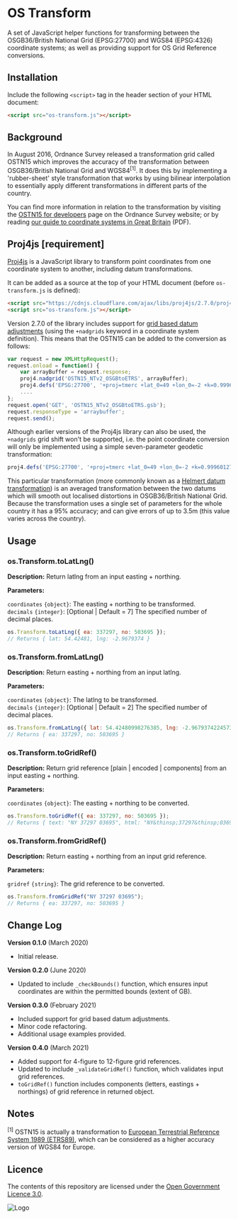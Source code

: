 # OS Transform

A set of JavaScript helper functions for transforming between the OSGB36/British National Grid (EPSG:27700) and WGS84 (EPSG:4326) coordinate systems; as well as providing support for OS Grid Reference conversions.

## Installation

Include the following `<script>` tag in the header section of your HTML document:

```html
<script src="os-transform.js"></script>
```

## Background

In August 2016, Ordnance Survey released a transformation grid called OSTN15 which improves the accuracy of the transformation between OSGB36/British National Grid and WGS84<sup>[1]</sup>. It does this by implementing a 'rubber-sheet' style transformation that works by using bilinear interpolation to essentially apply different transformations in different parts of the country.

You can find more information in relation to the transformation by visiting the [OSTN15 for developers](https://www.ordnancesurvey.co.uk/business-government/tools-support/os-net/for-developers) page on the Ordnance Survey website; or by reading [our guide to coordinate systems in Great Britain](https://www.ordnancesurvey.co.uk/documents/resources/guide-coordinate-systems-great-britain.pdf) (PDF).

## Proj4js [requirement]

[Proj4js](http://proj4js.org/) is a JavaScript library to transform point coordinates from one coordinate system to another, including datum transformations.

It can be added as a source at the top of your HTML document (before  `os-transform.js` is defined):

```html
<script src="https://cdnjs.cloudflare.com/ajax/libs/proj4js/2.7.0/proj4.js"></script>
<script src="os-transform.js"></script>
```

Version 2.7.0 of the library includes support for [grid based datum adjustments](https://github.com/proj4js/proj4js#grid-based-datum-adjustments) (using the `+nadgrids` keyword in a coordinate system definition). This means that the OSTN15 can be added to the conversion as follows:

```js
var request = new XMLHttpRequest();
request.onload = function() {
    var arrayBuffer = request.response;
    proj4.nadgrid('OSTN15_NTv2_OSGBtoETRS', arrayBuffer);
    proj4.defs('EPSG:27700', '+proj=tmerc +lat_0=49 +lon_0=-2 +k=0.9996012717 +x_0=400000 +y_0=-100000 +ellps=airy +units=m +no_defs +nadgrids=OSTN15_NTv2_OSGBtoETRS');
    ....
};
request.open('GET', 'OSTN15_NTv2_OSGBtoETRS.gsb');
request.responseType = 'arraybuffer';
request.send();
```

Although earlier versions of the Proj4js library can also be used, the `+nadgrids` grid shift won't be supported, i.e. the point coordinate conversion will only be implemented using a simple seven-parameter geodetic transformation:

```js
proj4.defs('EPSG:27700', '+proj=tmerc +lat_0=49 +lon_0=-2 +k=0.9996012717 +x_0=400000 +y_0=-100000 +ellps=airy +towgs84=446.448,-125.157,542.06,0.15,0.247,0.842,-20.489 +units=m +no_defs');
```

This particular transformation (more commonly known as a [Helmert datum transformation](https://en.wikipedia.org/wiki/Helmert_transformation)) is an averaged transformation between the two datums which will smooth out localised distortions in OSGB36/British National Grid. Because the transformation uses a single set of parameters for the whole country it has a 95% accuracy; and can give errors of up to 3.5m (this value varies across the country).

## Usage

### os.Transform.toLatLng()

**Description:** Return latlng from an input easting + northing.

**Parameters:**

`coordinates` `{object}`: The easting + northing to be transformed.<br>
`decimals` `{integer}`: [Optional | Default = 7] The specified number of decimal places.

```js
os.Transform.toLatLng({ ea: 337297, no: 503695 });
// Returns { lat: 54.42481, lng: -2.9679374 }
```

### os.Transform.fromLatLng()

**Description:** Return easting + northing from an input latlng.

**Parameters:**

`coordinates` `{object}`: The latlng to be transformed.<br>
`decimals` `{integer}`: [Optional | Default = 2] The specified number of decimal places.

```js
os.Transform.fromLatLng({ lat: 54.42480998276385, lng: -2.96793742245737 });
// Returns { ea: 337297, no: 503695 }
```

### os.Transform.toGridRef()

**Description:** Return grid reference [plain | encoded | components] from an input easting + northing.

**Parameters:**

`coordinates` `{object}`: The easting + northing to be converted.

```js
os.Transform.toGridRef({ ea: 337297, no: 503695 });
// Returns { text: "NY 37297 03695", html: "NY&thinsp;37297&thinsp;03695", letters: "NY", eastings: "37297", northings: "03695" }
```

### os.Transform.fromGridRef()

**Description:** Return easting + northing from an input grid reference.

**Parameters:**

`gridref` `{string}`: The grid reference to be converted.

```js
os.Transform.fromGridRef("NY 37297 03695");
// Returns { ea: 337297, no: 503695 }
```

## Change Log

**Version 0.1.0** (March 2020)
- Initial release.

**Version 0.2.0** (June 2020)
- Updated to include `_checkBounds()` function, which ensures input coordinates are within the permitted bounds (extent of GB).

**Version 0.3.0** (February 2021)
- Included support for grid based datum adjustments.
- Minor code refactoring.
- Additional usage examples provided.

**Version 0.4.0** (March 2021)
- Added support for 4-figure to 12-figure grid references.
- Updated to include `_validateGridRef()` function, which validates input grid references.
- `toGridRef()` function includes components (letters, eastings + northings) of grid reference in returned object.

## Notes

<sup>[1]</sup> OSTN15 is actually a transformation to [European Terrestrial Reference System 1989 (ETRS89)](https://en.wikipedia.org/wiki/European_Terrestrial_Reference_System_1989), which can be considered as a higher accuracy version of WGS84 for Europe.

## Licence

The contents of this repository are licensed under the [Open Government Licence 3.0](https://www.nationalarchives.gov.uk/doc/open-government-licence/version/3/).

![Logo](http://www.nationalarchives.gov.uk/images/infoman/ogl-symbol-41px-retina-black.png "OGL logo")
